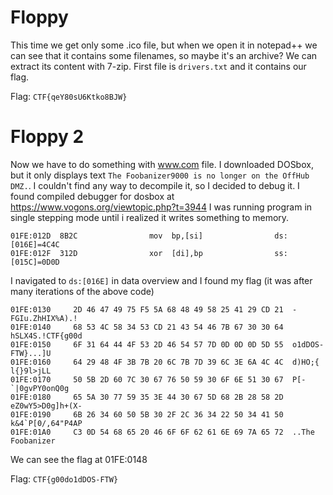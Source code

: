 # Floppy

This time we get only some .ico file, but when we open it in notepad++ we can see that it contains some filenames, so maybe it's an archive?
We can extract its content with 7-zip. First file is `drivers.txt` and it contains our flag.

Flag: `CTF{qeY80sU6Ktko8BJW}`

# Floppy 2

Now we have to do something with www.com file. I downloaded DOSbox, but it only displays text `The Foobanizer9000 is no longer on the OffHub DMZ.`.
I couldn't find any way to decompile it, so I decided to debug it. I found compiled debugger for dosbox at https://www.vogons.org/viewtopic.php?t=3944
I was running program in single stepping mode until i realized it writes something to memory.
```
01FE:012D  8B2C                mov  bp,[si]                ds:[016E]=4C4C
01FE:012F  312D                xor  [di],bp                ss:[015C]=0D0D
```
I navigated to `ds:[016E]` in data overview and I found my flag (it was after many iterations of the above code)
```
01FE:0130     2D 46 47 49 75 F5 5A 68 48 49 58 25 41 29 CD 21  -FGIu.ZhHIX%A).!
01FE:0140     68 53 4C 58 34 53 CD 21 43 54 46 7B 67 30 30 64  hSLX4S.!CTF{g00d
01FE:0150     6F 31 64 44 4F 53 2D 46 54 57 7D 0D 0D 0D 5D 55  o1dDOS-FTW}...]U
01FE:0160     64 29 48 4F 3B 7B 20 6C 7B 7D 39 6C 3E 6A 4C 4C  d)HO;{ l{}9l>jLL
01FE:0170     50 5B 2D 60 7C 30 67 76 50 59 30 6F 6E 51 30 67  P[-`|0gvPY0onQ0g
01FE:0180     65 5A 30 77 59 35 3E 44 30 67 5D 68 2B 28 58 2D  eZ0wY5>D0g]h+(X-
01FE:0190     6B 26 34 60 50 5B 30 2F 2C 36 34 22 50 34 41 50  k&4`P[0/,64"P4AP
01FE:01A0     C3 0D 54 68 65 20 46 6F 6F 62 61 6E 69 7A 65 72  ..The Foobanizer
```

We can see the flag at 01FE:0148

Flag: `CTF{g00do1dDOS-FTW}`